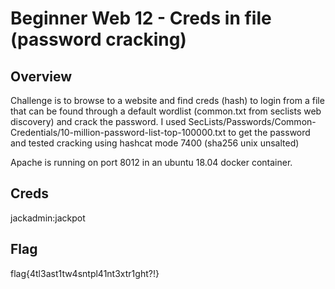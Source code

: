 # Beginner Web 12 - Creds in file (password cracking)

## Overview 

Challenge is to browse to a website and find creds (hash) to login from a file that can be found through a default wordlist (common.txt from seclists web discovery) and crack the password. I used SecLists/Passwords/Common-Credentials/10-million-password-list-top-100000.txt to get the password and tested cracking using hashcat mode 7400 (sha256 unix unsalted)

Apache is running on port 8012 in an ubuntu 18.04 docker container.

## Creds

jackadmin:jackpot

## Flag

flag{4tl3ast1tw4sntpl41nt3xtr1ght?!}